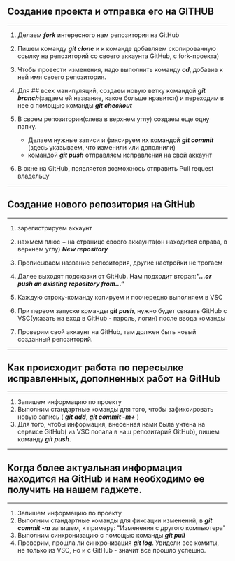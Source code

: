 ## Создание проекта и отправка его на GITHUB
---
1. Делаем ***fork***  интересного нам репозитория на GitHub

2. Пишем команду ***git clone*** и к команде добавляем скопированную ссылку на репозиторий со своего аккаунта GitHub, с fork-проекта)

3. Чтобы провести изменения, надо выполнить команду ***cd***, добавив к ней имя своего репозитория.

4. Для ## всех манипуляций, создаем новую ветку командой ***git branch***(задаем ей название, какое больше нравится) и переходим в нее с помощью команды ***git checkout***

5. В своем репозитории(слева в верхнем углу) создаем еще одну папку.
    *   Делаем нужные записи и фиксируем их командой ***git commit*** (здесь указываем, что изменили или дополнили)
    *  командой ***git push*** отправляем исправления на свой аккаунт

6. В окне на GitHub, появляется возможнось отправить Pull request владельцу
---

## Создание нового репозитория на GitHub
---
1. зарегистрируем аккаунт

2. нажмем плюс + на странице своего аккаунта(он находится справа, в верхнем углу) ***New repository***

3. Прописываем название репозитория, другие настройки не трогаем

4. Далее выходят подсказки от GitHub.
Нам подходит вторая:***"...or push an axisting repository from..."***

5. Каждую строку-команду копируем и поочередно выполняем в VSC
6. При первом запуске команды ***git push***, нужно будет связать GitHub с VSC(указать на вход в GitHub - пароль, логин) после ввода команды
 7. Проверим свой аккаунт на GitHub, там должен быть новый созданный репозиторий.

 ----

## Как происходит работа по пересылке исправленных, дополненных работ на GitHub
---
1. Запишем информацию по проекту
2. Выполним стандартные команды для того, чтобы зафиксировать новую запись ( ***git add***,  ***git commit -m+*** )
3. Для того, чтобы информация, внесенная нами была учтена на сервисе GitHub( из VSC попала в наш репозитарий GitHub), пишем команду ***git push***.
---
## Когда более актуальная информация находится на GitHub и нам необходимо ее получить на нашем гаджете.
---

1. Запишем информацию по проекту
2. Выполним стандартные команды для фиксации изменений, в ***git commit -m*** запишем, к примеру: "Изменения с другого компьютера"
3. Выполним синхронизацию с помощью команды  ***git pull***
4. Проверим, прошла ли синхронизация ***git log***.
 Увидели все комиты, не только из VSC, но и с GitHub - значит все прошло успешно.






